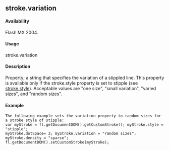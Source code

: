 ## stroke.variation

#### Availability

Flash MX 2004.

#### Usage

stroke.variation

#### Description

Property; a string that specifies the variation of a stippled line. This property is available only if the stroke.style property is set to stipple (see [stroke.style](#_bookmark898)). Acceptable values are "one size", "small variation", "varied sizes", and "random sizes".

#### Example

```
The following example sets the variation property to random sizes for a stroke style of stipple:
var myStroke = fl.getDocumentDOM().getCustomStroke(); myStroke.style = "stipple";
myStroke.dotSpace= 3; myStroke.variation = "random sizes"; myStroke.density = "sparse";
fl.getDocumentDOM().setCustomStroke(myStroke);

```